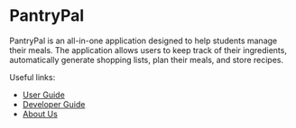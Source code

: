 # PantryPal

PantryPal is an all-in-one application designed to help students manage their meals.
The application allows users to keep track of their ingredients, automatically generate shopping lists,
plan their meals, and store recipes.

Useful links:
* [User Guide](UserGuide.md)
* [Developer Guide](DeveloperGuide.md)
* [About Us](AboutUs.md)
